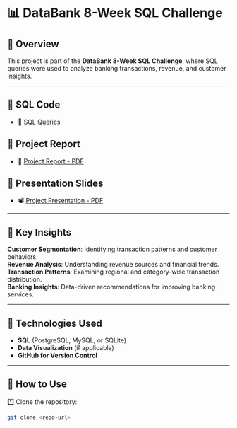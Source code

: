 # 📊 DataBank 8-Week SQL Challenge

## 📝 Overview  
This project is part of the **DataBank 8-Week SQL Challenge**, where SQL queries were used to analyze banking transactions, revenue, and customer insights.

---
## 🔹 SQL Code
- 📜 [SQL Queries](databank_queries.sql)

## 🔹 Project Report
- 📕 [Project Report - PDF](https://github.com/HugoBA25/MIS_443/blob/main/DataBank_8WeekSQLChallenge/MIS_443_Project_Present_Nguyen%20Thanh%20Giang_2132300593.pdf)

## 🔹 Presentation Slides
- 📽️ [Project Presentation - PDF](MIS_443_Project_Present_Nguyen_Thanh_Giang_2132300593.pdf)

---

## 🔹 Key Insights  
**Customer Segmentation**: Identifying transaction patterns and customer behaviors.  
**Revenue Analysis**: Understanding revenue sources and financial trends.  
**Transaction Patterns**: Examining regional and category-wise transaction distribution.  
**Banking Insights**: Data-driven recommendations for improving banking services.  

---

## 🚀 Technologies Used  
- **SQL** (PostgreSQL, MySQL, or SQLite)  
- **Data Visualization** (if applicable)  
- **GitHub for Version Control**  

---

## 📌 How to Use  
1️⃣ Clone the repository:  
   ```bash
   git clone <repo-url>
